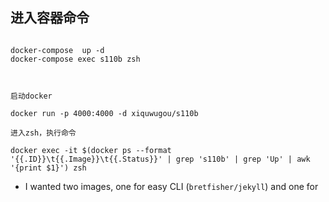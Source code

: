 ## 进入容器命令

```shell

docker-compose  up -d
docker-compose exec s110b zsh



启动docker

docker run -p 4000:4000 -d xiquwugou/s110b

进入zsh，执行命令

docker exec -it $(docker ps --format '{{.ID}}\t{{.Image}}\t{{.Status}}' | grep 's110b' | grep 'Up' | awk '{print $1}') zsh
```

- I wanted two images, one for easy CLI (`bretfisher/jekyll`) and one for

